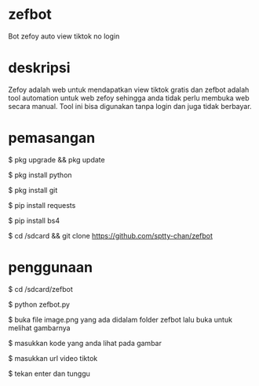 # zefbot
Bot zefoy auto view tiktok no login
# deskripsi
Zefoy adalah web untuk mendapatkan view tiktok gratis dan zefbot adalah tool automation untuk web zefoy sehingga anda tidak perlu membuka web secara manual. Tool ini bisa digunakan tanpa login dan juga tidak berbayar.
# pemasangan
$ pkg upgrade && pkg update

$ pkg install python

$ pkg install git

$ pip install requests

$ pip install bs4

$ cd /sdcard && git clone https://github.com/sptty-chan/zefbot
# penggunaan
$ cd /sdcard/zefbot

$ python zefbot.py

$ buka file image.png yang ada didalam folder zefbot lalu buka untuk melihat gambarnya

$ masukkan kode yang anda lihat pada gambar

$ masukkan url video tiktok

$ tekan enter dan tunggu
